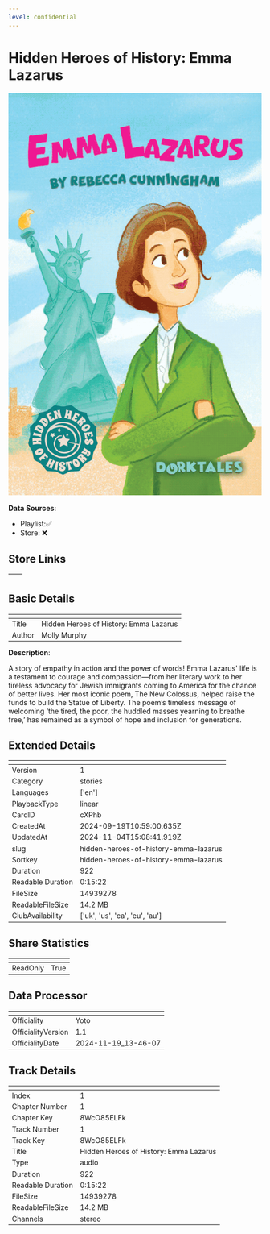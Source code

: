 ```yaml
---
level: confidential
---
```

# Hidden Heroes of History: Emma Lazarus

![card_[cXPhb].png](../../img/cards/card_[cXPhb].png)

**Data Sources**: 

- Playlist:✅
- Store: ❌


## Store Links

| <!-- --> | <!-- --> |
| - | - |


## Basic Details

| <!-- --> | <!-- --> |
| - | - |
| Title | Hidden Heroes of History: Emma Lazarus |
| Author | Molly Murphy |

**Description**:

A story of empathy in action and the power of words! Emma Lazarus' life is a testament to courage and compassion—from her literary work to her tireless advocacy for Jewish immigrants coming to America for the chance of better lives. Her most iconic poem, The New Colossus, helped raise the funds to build the Statue of Liberty. The poem’s timeless message of welcoming ‘the tired, the poor, the huddled masses yearning to breathe free,’ has remained as a symbol of hope and inclusion for generations.


## Extended Details

| <!-- --> | <!-- --> |
| - | - |
| Version | 1 |
| Category | stories |
| Languages | ['en'] |
| PlaybackType | linear |
| CardID | cXPhb |
| CreatedAt | 2024-09-19T10:59:00.635Z |
| UpdatedAt | 2024-11-04T15:08:41.919Z |
| slug | hidden-heroes-of-history-emma-lazarus |
| Sortkey | hidden-heroes-of-history-emma-lazarus |
| Duration | 922 |
| Readable Duration | 0:15:22 |
| FileSize | 14939278 |
| ReadableFileSize | 14.2 MB |
| ClubAvailability | ['uk', 'us', 'ca', 'eu', 'au'] |


## Share Statistics

| <!-- --> | <!-- --> |
| - | - |
| ReadOnly | True |


## Data Processor

| <!-- --> | <!-- --> |
| - | - |
| Officiality | Yoto
| OfficialityVersion | 1.1
| OfficialityDate | 2024-11-19_13-46-07


## Track Details

| <!-- --> | <!-- --> |
| - | - |
| Index | 1 |
| Chapter Number | 1 |
| Chapter Key | 8WcO85ELFk |
| Track Number | 1 |
| Track Key | 8WcO85ELFk |
| Title | Hidden Heroes of History: Emma Lazarus |
| Type | audio |
| Duration | 922 |
| Readable Duration | 0:15:22 |
| FileSize | 14939278 |
| ReadableFileSize | 14.2 MB |
| Channels | stereo |

